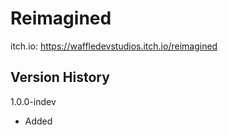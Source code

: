 # Reimagined

itch.io:  https://waffledevstudios.itch.io/reimagined

## Version History

1.0.0-indev
 - Added
